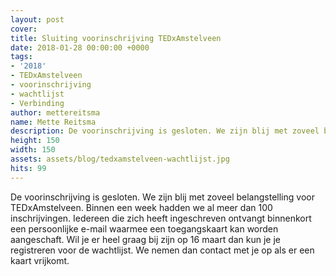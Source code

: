 ```yaml
---
layout: post
cover:
title: Sluiting voorinschrijving TEDxAmstelveen
date: 2018-01-28 00:00:00 +0000
tags:
- '2018'
- TEDxAmstelveen
- voorinschrijving
- wachtlijst
- Verbinding
author: mettereitsma
name: Mette Reitsma
description: De voorinschrijving is gesloten. We zijn blij met zoveel belangstelling voor TEDxAmstelveen. Binnen een week hadden we al meer dan 100 inschrijvingen.
height: 150
width: 150
assets: assets/blog/tedxamstelveen-wachtlijst.jpg
hits: 99
---
```


De voorinschrijving is gesloten. We zijn blij met zoveel belangstelling voor TEDxAmstelveen. Binnen een week hadden we al meer dan 100 inschrijvingen. Iedereen die zich heeft ingeschreven ontvangt binnenkort een persoonlijke e-mail waarmee een toegangskaart kan worden aangeschaft. Wil je er heel graag bij zijn op 16 maart dan kun je je registreren voor de wachtlijst. We nemen dan contact met je op als er een kaart vrijkomt.
